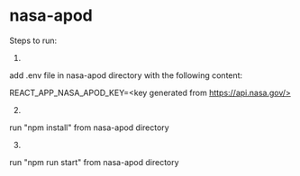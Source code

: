 # nasa-apod

Steps to run:

1.
add .env file in nasa-apod directory with the following content:

REACT_APP_NASA_APOD_KEY=<key generated from https://api.nasa.gov/>

2.

run "npm install" from nasa-apod directory

3.

run "npm run start" from nasa-apod directory